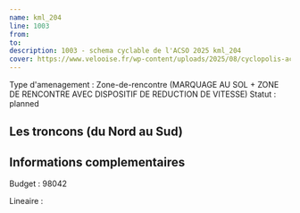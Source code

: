```yaml
---
name: kml_204 
line: 1003
from: 
to:  
description: 1003 - schema cyclable de l'ACSO 2025 kml_204 
cover: https://www.velooise.fr/wp-content/uploads/2025/08/cyclopolis-acso-1003.jpg
---
```

Type d'amenagement : Zone-de-rencontre (MARQUAGE AU SOL + ZONE DE RENCONTRE AVEC DISPOSITIF DE REDUCTION DE VITESSE)
Statut : planned
## Les troncons (du Nord au Sud)

## Informations complementaires

Budget  : 98042 

Lineaire :

